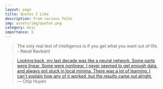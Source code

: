 ```yaml
---
layout: page
title: Quotes I Like
description: From various folks
img: assets/img/quotes.png
category: misc
importance: 5
---
```

<blockquote>
The only real test of intelligence is if you get what you want out of life.
<br>
    - Naval Ravikant
</blockquote>

<blockquote>
<a href="https://twitter.com/chipro/status/1210012463371960320?s=20">
Looking back, my last decade was like a neural network. Some parts were linear. Some were nonlinear. I never seemed to get enough data, and always got stuck in local minima. There was a lot of learning. I can't explain how any of it worked, but the results came out alright. 
</a>
<br>
    — Chip Huyen
</blockquote>
